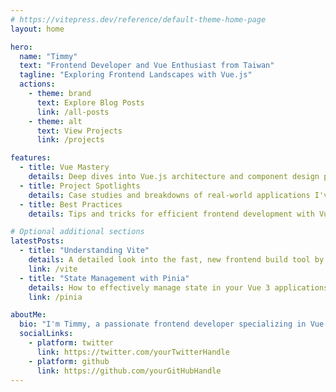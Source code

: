 ```yaml
---
# https://vitepress.dev/reference/default-theme-home-page
layout: home

hero:
  name: "Timmy"
  text: "Frontend Developer and Vue Enthusiast from Taiwan"
  tagline: "Exploring Frontend Landscapes with Vue.js"
  actions:
    - theme: brand
      text: Explore Blog Posts
      link: /all-posts
    - theme: alt
      text: View Projects
      link: /projects

features:
  - title: Vue Mastery
    details: Deep dives into Vue.js architecture and component design patterns.
  - title: Project Spotlights
    details: Case studies and breakdowns of real-world applications I've built with Vue.
  - title: Best Practices
    details: Tips and tricks for efficient frontend development with Vue.js.

# Optional additional sections
latestPosts:
  - title: "Understanding Vite"
    details: A detailed look into the fast, new frontend build tool by the Vue team.
    link: /vite
  - title: "State Management with Pinia"
    details: How to effectively manage state in your Vue 3 applications using Pinia.
    link: /pinia

aboutMe:
  bio: "I'm Timmy, a passionate frontend developer specializing in Vue.js. Follow my journey on Twitter or GitHub."
  socialLinks:
    - platform: twitter
      link: https://twitter.com/yourTwitterHandle
    - platform: github
      link: https://github.com/yourGitHubHandle
---
```


